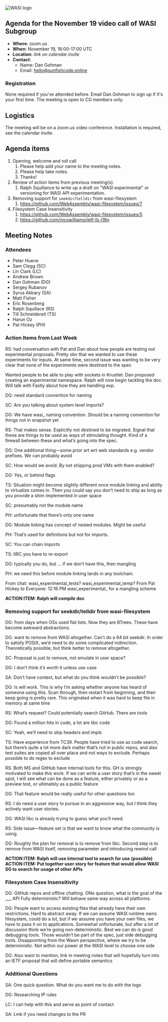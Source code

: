 ![WASI logo](https://raw.githubusercontent.com/WebAssembly/WASI/main/WASI.png)

## Agenda for the November 19 video call of WASI Subgroup

- **Where**: zoom.us
- **When**: November 19, 16:00-17:00 UTC
- **Location**: *link on calendar invite*
- **Contact**:
    - Name: Dan Gohman
    - Email: hello@sunfishcode.online

### Registration

None required if you've attended before. Email Dan Gohman to sign up if it's
your first time. The meeting is open to CG members only.

## Logistics

The meeting will be on a zoom.us video conference.
Installation is required, see the calendar invite.

## Agenda items

1. Opening, welcome and roll call
    1. Please help add your name to the meeting notes.
    1. Please help take notes.
    1. Thanks!
1. Review of action items from previous meeting(s).
    1. Ralph Squillance to write up a draft on "WASI experimental" or
       versioning for WASI API experimentation.
1. Removing support for `seekdir`/`telldir` from wasi-filesystem
    1. https://github.com/WebAssembly/wasi-filesystem/issues/7
1. Filesystem Case Insensitivity
    1. https://github.com/WebAssembly/wasi-filesystem/issues/5
    1. https://github.com/nicowilliams/ietf-fs-i18n

## Meeting Notes

### Attendees
- Peter Huene
- Sam Clegg (SC)
- Lin Clark (LC)
- Andrew Brown
- Dan Gohman (DG)
- Sergey Rubanov
- Syrus Akbary (SA)
- Matt Fisher
- Eric Rosenberg
- Ralph Squillace (RS)
- Till Schneidereit (TS)
- Harun Oz
- Pat Hickey (PH)

### Action Items from Last Week
RS: had conversation with Pat and Dan about how people are testing out experimental proposals. Pretty obv that we wanted to use these experiments for inputs. At same time, second issue was wanting to be very clear that none of the experiments were destined to the spec

Wanted people to be able to play with sockets in Krustlet. Dan proposed creating an experimental namespace. Ralph will now begin tackling the doc. Will talk with Fastly about how they are handling exp.

DG: need standard convention for naming

SC: Are you talking about system level imports?

DG: We have wasi_ naming convention. Should be a naming convention for things not in snapshot yet

RS: That makes sense. Explicitly not destined to be migrated. Signal that these are things to be used as ways of stimulating thought. Kind of a firewall between these and what’s going into the spec.

DG: One additional thing—some prior art wrt web standards e.g. vendor prefixes. We can probably avoid

SC: How would we avoid. By not shipping prod VMs with them enabled?

DG: Yes, or behind flags

TS: Situation might become slightly different once module linking and ability to virtualize comes in. Then you could say you don’t need to ship as long as you provide a shim implemented in user space

SC: presumably not the module name

PH: unfortunate that there’s only one name

DG: Module linking has concept of nested modules. Might be useful

PH: That’s used for definitions but not for imports.

SC: You can chain imports

TS: IIRC you have to re-export

DG: typically you do, but … if we don’t have this, then mangling

PH: we need this before module linking lands in any toolchain. 

From chat: 
wasi_experimental_tests?
wasi_experimental_temp?
From Pat Hickey to Everyone:  12:16 PM
wasi_experimental_<modulename> for a mangling scheme

**ACTION ITEM: Ralph will compile doc**

### Removing support for seekdir/telldir from wasi-filesystem

DG: from days when OSs used flat lists. Now they are BTrees. These have become awkward abstractions.

DG: want to remove from WASI altogether. Can’t do a 64 bit seekdir. In order to satisfy POSIX, we’d need to do some complicated indirection. Theoretically possible, but think better to remove altogether.

SC: Proposal is just to remove, not emulate in user space?

DG: I don’t think it’s worth it unless use case

SA: Don’t have context, but what do you think wouldn’t be possible?

DG: ls will work. This is why I’m asking whether anyone has heard of someone using this. Scan through, then restart from beginning, and then keep going is pretty rare. This originated when it was hard to keep file in memory at same time

RS: What’s request? Could potentially search GitHub. There are tools

DG: Found a million hits in code, a lot are libc code

SC: Yeah, we’ll need to skip headers and impls

TS: Have experience from TC39. People have tried to use as code search, but there’s quite a lot more dark matter that’s not in public repos, and also test suites are copied all over place and not ways to exclude. Perhaps possible to do regex to exclude

RS: Both MS and GitHub have internal tools for this. GH is strongly motivated to make this work. If we can write a user story that’s in the sweet spot, I will see what can be done as a feature, either privately or as a preview test, or ultimately as a public feature

DG: That feature would be really useful for other questions too

RS: I do need a user story to pursue in an aggressive way, but I think they actively want user stories.

DG: WASI libc is already trying to guess what you’ll need.

RS: Side issue—feature set is that we want to know what the community is using.

DG: Roughly the plan for removal is to remove from libc. Second step is to remove from WASI itself, removing parameter and introducing rewind call

**ACTION ITEM: Ralph will use internal tool to search for use**
**(possible) ACTION ITEM: Put together user story for feature that would allow WASI SG to search for usage of other APIs**

### Filesystem Case Insensitivity

DG: GitHub repos and offline chatting. ONe question, what is the goal of the ___ API Fully deterministic? Will behave same way across all platforms. 

DG: People want to access existing files that already have their own restrictions. Hard to abstract away. If we can assume WASI runtime owns filesystem, could do a lot, but if we assume you have your own files, we have to pass it on to applications. Somewhat unfortunate, but after a lot of discussion think we’re going non-deterministic. Best we can do is good debugging tools. Those wouldn’t be part of the spec, just side debugging tools. Disappointing from the Wasm perspective, where we try to be deterministic. Not within our power at the WASI level to choose one side

DG: Also want to mention, link in meeting notes that will hopefully turn into an IETF proposal that will define portable semantics

### Additional Questions

SA: One quick question. What do you want me to do with the logo

DG: Researching IP rules

LC: I can help with this and serve as point of contact

SA: Lmk if you need changes to the PR

